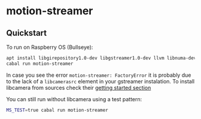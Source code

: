 # motion-streamer

## Quickstart

To run on Raspberry OS (Bullseye):

```sh
apt install libgirepository1.0-dev libgstreamer1.0-dev llvm libnuma-dev gstreamer1.0-opencv
cabal run motion-streamer
```

In case you see the error `motion-streamer: FactoryError` it is probably due to the lack of a `libcamerasrc` element in your gstreamer instalation.
To install libcamera from sources check their [getting started section](https://libcamera.org/getting-started.html)

You can still run without libcamera using a test pattern:

```sh
MS_TEST=true cabal run motion-streamer
```
